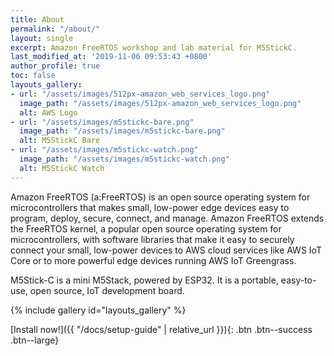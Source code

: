 ```yaml
---
title: About
permalink: "/about/"
layout: single
excerpt: Amazon FreeRTOS workshop and lab material for M5StickC.
last_modified_at: '2019-11-06 09:53:43 +0800'
author_profile: true
toc: false
layouts_gallery:
- url: "/assets/images/512px-amazon_web_services_logo.png"
  image_path: "/assets/images/512px-amazon_web_services_logo.png"
  alt: AWS Logo
- url: "/assets/images/m5stickc-bare.png"
  image_path: "/assets/images/m5stickc-bare.png"
  alt: M5StickC Bare
- url: "/assets/images/m5stickc-watch.png"
  image_path: "/assets/images/m5stickc-watch.png"
  alt: M5StickC Watch
---
```


Amazon FreeRTOS (a:FreeRTOS) is an open source operating system for microcontrollers that makes small, low-power edge devices easy to program, deploy, secure, connect, and manage. Amazon FreeRTOS extends the FreeRTOS kernel, a popular open source operating system for microcontrollers, with software libraries that make it easy to securely connect your small, low-power devices to AWS cloud services like AWS IoT Core or to more powerful edge devices running AWS IoT Greengrass.

M5Stick-C is a mini M5Stack, powered by ESP32. It is a portable, easy-to-use, open source, IoT development board.

{% include gallery id="layouts_gallery" %}

[Install now!]({{ "/docs/setup-guide" | relative_url }}){: .btn .btn--success .btn--large}